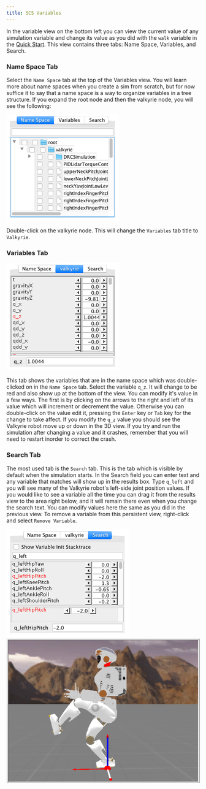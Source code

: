 ```yaml
---
title: SCS Variables
---
```


In the variable view on the bottom left you can view the current value of any simulation variable and change its value as you did with the `walk` variable in the [Quick Start](https://ihmcrobotics.github.io/ihmc-open-robotics-software/docs/quickstarthome.html).  This view contains three tabs: Name Space, Variables, and Search.

### Name Space Tab

Select the `Name Space` tab at the top of the Variables view.  You will learn more about name spaces when you create a sim from scratch, but for now suffice it to say that a name space is a way to organize variables in a tree structure.  If you expand the root node and then the valkyrie node, you will see the following:

![NameSpaceView](/img/scs-tutorials/svsVariablesNameSpace.png)

Double-click on the valkyrie node.  This will change the `Variables` tab title to `Valkyrie`.

### Variables Tab

![VariableView](/img/scs-tutorials/svsVariablesVariableSpace.png)

This tab shows the variables that are in the name space which was double-clicked on in the `Name Space` tab.  Select the variable `q_z`.  It will change to be red and also show up at the bottom of the view.  You can modify it's value in a few ways.  The first is by clicking on the arrows to the right and left of its value which will increment or decrement the value.  Otherwise you can double-click on the value edit it, pressing the `Enter` key or `Tab` key for the change to take affect.  If you modify the `q_z` value you should see the Valkyrie robot move up or down in the 3D view.  If you try and run the simulation after changing a value and it crashes, remember that you will need to restart inorder to correct the crash.

### Search Tab

The most used tab is the `Search` tab.  This is the tab which is visible by default when the simulation starts.  In the Search field you can enter text and any variable that  matches will show up in the results box.  Type `q_left` and you will see many of the Valkyrie robot's left-side joint position values.  If you would like to see a variable all the time you can drag it from the results view to the area right below, and it will remain there even when you change the search text.  You can modify values here the same as you did in the previous view.  To remove a variable from this persistent view, right-click and select `Remove Variable`.

![SearchView](/img/scs-tutorials/svsVariablesSearchSpace.png) ![LeftHipPitchView](/img/scs-tutorials/scsLeftHipPitchChanged.png)

